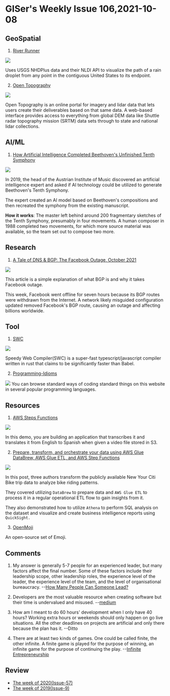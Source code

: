 # GISer's Weekly Issue 106,2021-10-08

## GeoSpatial

1. [River Runner](https://webflow-blog.mbxsandbox.com/blog/river-runner-how-i-built-it)

![](https://github.com/sdl60660/river-runner/raw/main/public/images/preview_image.png?raw=true)

Uses USGS NHDPlus data and their NLDI API to visualize the path of a rain droplet from any point in the contiguous United States to its endpoint.

2. [Open Topography](https://www.gislounge.com/open-topography-a-spatial-data-infrastructure-for-topographic-data/)

![](https://cdn.shortpixel.ai/spai/w_810+q_glossy+ret_img+to_webp/https://www.gislounge.com/wp-content/uploads/2020/08/opentopography-map.png)

Open Topography is an online portal for imagery and lidar data that lets users create their deliverables based on that same data. A web-based interface provides access to everything from global DEM data like Shuttle radar topography mission (SRTM) data sets through to state and national lidar collections.

## AI/ML

1. [How Artificial Intelligence Completed Beethoven's Unfinished Tenth Symphony](https://www.smithsonianmag.com/innovation/how-artificial-intelligence-completed-beethovens-unfinished-10th-symphony-180978753/)

![](https://cdn.beekka.com/blogimg/asset/202109/bg2021093001.jpg)

In 2019, the head of the Austrian Institute of Music discovered an artificial intelligence expert and asked if AI technology could be utilized to generate Beethoven's Tenth Symphony.

The expert created an AI model based on Beethoven's compositions and then recreated the symphony from the existing manuscript.

**How it works**: The master left behind around 200 fragmentary sketches of the Tenth Symphony, presumably in four movements. A human composer in 1988 completed two movements, for which more source material was available, so the team set out to compose two more.

## Research

1. [A Tale of DNS & BGP: The Facebook Outage, October 2021](https://riskledger.com/blog/facebook-outage/)

![](https://riskledger-website-media-uploads.s3-eu-west-1.amazonaws.com/bgp-routing.png)

This article is a simple explanation of what BGP is and why it takes Facebook outage.

This week, Facebook went offline for seven hours because its BGP routes were withdrawn from the Internet. A network likely misguided configuration updated removed Facebook's BGP route, causing an outage and affecting billions worldwide.

## Tool

1. [SWC](https://github.com/swc-project/swc)

![](https://raw.githubusercontent.com/swc-project/logo/master/swc.png)

Speedy Web Compiler(SWC) is a super-fast typescript/javascript compiler written in rust that claims to be significantly faster than Babel.

2. [Programming-Idioms](https://programming-idioms.org/)

![](https://cdn.beekka.com/blogimg/asset/202109/bg2021092707.jpg)
You can browse standard ways of coding standard things on this website in several popular programming languages.

## Resources

1. [AWS Steps Functions](https://aws.amazon.com/blogs/aws/now-aws-step-functions-supports-200-aws-services-to-enable-easier-workflow-automation/)

![](https://d2908q01vomqb2.cloudfront.net/da4b9237bacccdf19c0760cab7aec4a8359010b0/2021/09/08/07-statemachine-750x1024.png)

In this demo, you are building an application that transcribes it and translates it from English to Spanish when given a video file stored in S3.

2. [Prepare, transform, and orchestrate your data using AWS Glue DataBrew, AWS Glue ETL, and AWS Step Functions](https://aws.amazon.com/blogs/big-data/prepare-transform-and-orchestrate-your-data-using-aws-glue-databrew-aws-glue-etl-and-aws-step-functions/?nc1=b_rp)

![](https://d2908q01vomqb2.cloudfront.net/b6692ea5df920cad691c20319a6fffd7a4a766b8/2021/08/30/BDB1392-image003.png)

In this post, three authors transform the publicly available New Your Citi Bike trip data to analyze bike riding patterns.

They covered utilizing `DataBrew` to prepare data and `AWS Glue ETL` to process it in a regular operational ETL flow to gain insights from it.

They also demonstrated how to utilize `Athena` to perform SQL analysis on the dataset and visualize and create business intelligence reports using `QuickSight.`

3. [OpenMoji](https://openmoji.org/)

An open-source set of Emoji.

## Comments

1.  My answer is generally 5-7 people for an experienced leader, but many factors affect the final number. Some of these factors include their leadership scope, other leadership roles, the experience level of the leader, the experience level of the team, and the level of organisational bureaucracy.
    --[How Many People Can Someone Lead?](https://www.patkua.com/blog/how-many-people-can-someone-lead/#The_Short_Answer)

2.  Developers are the most valuable resource when creating software but their time is undervalued and misused.
    --[medium](https://itnext.io/developers-are-the-most-valuable-resource-when-creating-software-but-their-time-is-undervalued-and-85aab08d7af7)

3.  How am I meant to do 60 hours' development when I only have 40 hours?
    Working extra hours or weekends should only happen on go live situations. All the other deadlines on projects are artificial and only there because the plan has it.
    --Ditto
4.  There are at least two kinds of games. One could be called finite, the other infinite. A finite game is played for the purpose of winning, an infinite game for the purpose of continuing the play.
    --[Infinite Entrepreneurship](https://www.indiehackers.com/post/infinite-entrepreneurship-da92f36f21)

## Review

- [The week of 2020(Issue-57)](https://github.com/lkcozy/weekly/blob/master/docs/2020/issue-57.md)
- [The week of 2019(Issue-9)](https://github.com/lkcozy/weekly/blob/master/docs/2019/issue-9.md)
